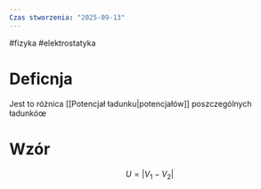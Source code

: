 ```yaml
---
Czas stworzenia: "2025-09-13"
---
```

#fizyka #elektrostatyka
# Deficnja
Jest to różnica [[Potencjał ładunku|potencjałów]] poszczególnych ładunkóœ
# Wzór
$$U = |V_1-V_2|$$
